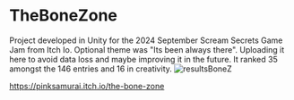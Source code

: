# TheBoneZone

Project developed in Unity for the 2024 September Scream Secrets Game Jam from Itch Io.
Optional theme was "Its been always there".
Uploading it here to avoid data loss and maybe improving it in the future.
It ranked 35 amongst the 146 entries and 16 in creativity.
![resultsBoneZ](https://github.com/user-attachments/assets/07347293-9dfd-4d4e-b044-d14c8f490e69)

https://pinksamurai.itch.io/the-bone-zone
